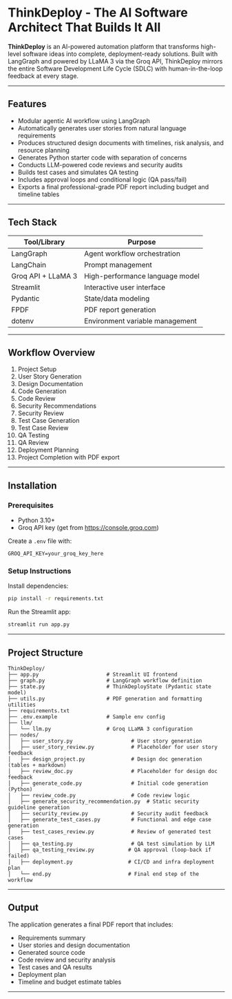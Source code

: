 # ThinkDeploy - The AI Software Architect That Builds It All

**ThinkDeploy** is an AI-powered automation platform that transforms high-level software ideas into complete, deployment-ready solutions. Built with LangGraph and powered by LLaMA 3 via the Groq API, ThinkDeploy mirrors the entire Software Development Life Cycle (SDLC) with human-in-the-loop feedback at every stage.

---

## Features

- Modular agentic AI workflow using LangGraph
- Automatically generates user stories from natural language requirements
- Produces structured design documents with timelines, risk analysis, and resource planning
- Generates Python starter code with separation of concerns
- Conducts LLM-powered code reviews and security audits
- Builds test cases and simulates QA testing
- Includes approval loops and conditional logic (QA pass/fail)
- Exports a final professional-grade PDF report including budget and timeline tables

---

## Tech Stack

| Tool/Library       | Purpose                             |
|--------------------|--------------------------------------|
| LangGraph           | Agent workflow orchestration        |
| LangChain           | Prompt management                   |
| Groq API + LLaMA 3  | High-performance language model     |
| Streamlit           | Interactive user interface          |
| Pydantic            | State/data modeling                 |
| FPDF                | PDF report generation               |
| dotenv              | Environment variable management     |

---

## Workflow Overview

1. Project Setup
2. User Story Generation
3. Design Documentation
4. Code Generation
5. Code Review
6. Security Recommendations
7. Security Review
8. Test Case Generation
9. Test Case Review
10. QA Testing
11. QA Review
12. Deployment Planning
13. Project Completion with PDF export

---

## Installation

### Prerequisites

- Python 3.10+
- Groq API key (get from https://console.groq.com)

Create a `.env` file with:

```env
GROQ_API_KEY=your_groq_key_here
```

### Setup Instructions

Install dependencies:

```bash
pip install -r requirements.txt
```

Run the Streamlit app:

```bash
streamlit run app.py
```

---

## Project Structure

```
ThinkDeploy/
├── app.py                      # Streamlit UI frontend
├── graph.py                    # LangGraph workflow definition
├── state.py                    # ThinkDeployState (Pydantic state model)
├── utils.py                    # PDF generation and formatting utilities
├── requirements.txt
├── .env.example                # Sample env config
├── llm/
│   └── llm.py                  # Groq LLaMA 3 configuration
├── nodes/
│   ├── user_story.py                   # User story generation
│   ├── user_story_review.py            # Placeholder for user story feedback
│   ├── design_project.py               # Design doc generation (tables + markdown)
│   ├── review_doc.py                   # Placeholder for design doc feedback
│   ├── generate_code.py                # Initial code generation (Python)
│   ├── review_code.py                  # Code review logic
│   ├── generate_security_recommendation.py  # Static security guideline generation
│   ├── security_review.py              # Security audit feedback
│   ├── generate_test_cases.py          # Functional and edge case generation
│   ├── test_cases_review.py            # Review of generated test cases
│   ├── qa_testing.py                   # QA test simulation by LLM
│   ├── qa_testing_review.py           # QA approval (loop-back if failed)
│   ├── deployment.py                  # CI/CD and infra deployment plan
│   └── end.py                         # Final end step of the workflow
```

---

## Output

The application generates a final PDF report that includes:

- Requirements summary
- User stories and design documentation
- Generated source code
- Code review and security analysis
- Test cases and QA results
- Deployment plan
- Timeline and budget estimate tables

---
